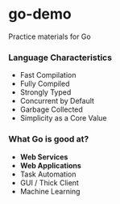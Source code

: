 # go-demo
Practice materials for Go

### Language Characteristics
* Fast Compilation
* Fully Compiled
* Strongly Typed
* Concurrent by Default
* Garbage Collected
* Simplicity as a Core Value

### What Go is good at?
* **Web Services**
* **Web Applications**
* Task Automation
* GUI / Thick Client
* Machine Learning

